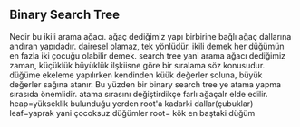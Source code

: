 ## Binary Search Tree
Nedir bu ikili arama ağacı. ağaç dediğimiz yapı birbirine bağlı ağaç dallarına andıran yapıdadır. dairesel olamaz, tek yönlüdür. 
ikili demek her düğümün en fazla iki çocuğu olabilir demek. 
search tree yani arama ağacı dediğimiz zaman, küçüklük büyüklük ilşkiisne göre bir sıralama söz konusudur. 
düğüme ekeleme yapılırken kendinden küük değerler soluna, büyük değerler sağına atanır. Bu yüzden bir binary search tree ye atama 
yapma sırasıda önemlidir. atama sırasını değiştirdikçe farlı ağaçalr elde edilir.
heap=yükseklik bulunduğu yerden root'a kadarki dallar(çubuklar)
leaf=yaprak yani çocoksuz düğümler
root= kök en baştaki düğüm
